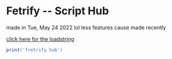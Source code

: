 # Fetrify -- Script Hub

made in Tue, May 24 2022 lol
less features cause made recently

[click here for the loadstring](https://YouTube.com)


```lua
print('fretrify hub')
```
